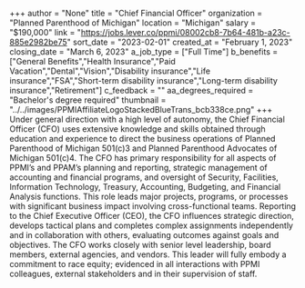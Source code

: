 +++
author = "None"
title = "Chief Financial Officer"
organization = "Planned Parenthood of Michigan"
location = "Michigan"
salary = "$190,000"
link = "https://jobs.lever.co/ppmi/08002cb8-7b64-481b-a23c-885e2982be75"
sort_date = "2023-02-01"
created_at = "February 1, 2023"
closing_date = "March 6, 2023"
a_job_type = ["Full Time"]
b_benefits = ["General Benefits","Health Insurance","Paid Vacation","Dental","Vision","Disability insurance","Life insurance","FSA","Short-term disability insurance","Long-term disability insurance","Retirement"]
c_feedback = ""
aa_degrees_required = "Bachelor's degree required"
thumbnail = "../../images/PPMIAffiliateLogoStackedBlueTrans_bcb338ce.png"
+++
Under general direction with a high level of autonomy, the Chief Financial Officer (CFO) uses extensive knowledge and skills obtained through education and experience to direct the business operations of Planned Parenthood of Michigan 501(c)3 and Planned Parenthood Advocates of Michigan 501(c)4. The CFO has primary responsibility for all aspects of PPMI’s and PPAM’s planning and reporting, strategic management of accounting and financial programs, and oversight of Security, Facilities, Information Technology, Treasury, Accounting, Budgeting, and Financial Analysis functions. This role leads major projects, programs, or processes with significant business impact involving cross-functional teams. Reporting to the Chief Executive Officer (CEO), the CFO influences strategic direction, develops tactical plans and completes complex assignments independently and in collaboration with others, evaluating outcomes against goals and objectives.  The CFO works closely with senior level leadership, board members, external agencies, and vendors. This leader will fully embody a commitment to race equity; evidenced in all interactions with PPMI colleagues, external stakeholders and in their supervision of staff.